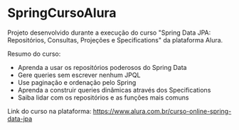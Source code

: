 # SpringCursoAlura

Projeto desenvolvido durante a execução do curso "Spring Data JPA: Repositórios, Consultas, Projeções e Specifications" da plataforma Alura.

Resumo do curso:
- Aprenda a usar os repositórios poderosos do Spring Data
- Gere queries sem escrever nenhum JPQL
- Use paginação e ordenação pelo Spring
- Aprenda a construir queries dinâmicas através dos Specifications
- Saiba lidar com os repositórios e as funções mais comuns

Link do curso na plataforma:
https://www.alura.com.br/curso-online-spring-data-jpa
